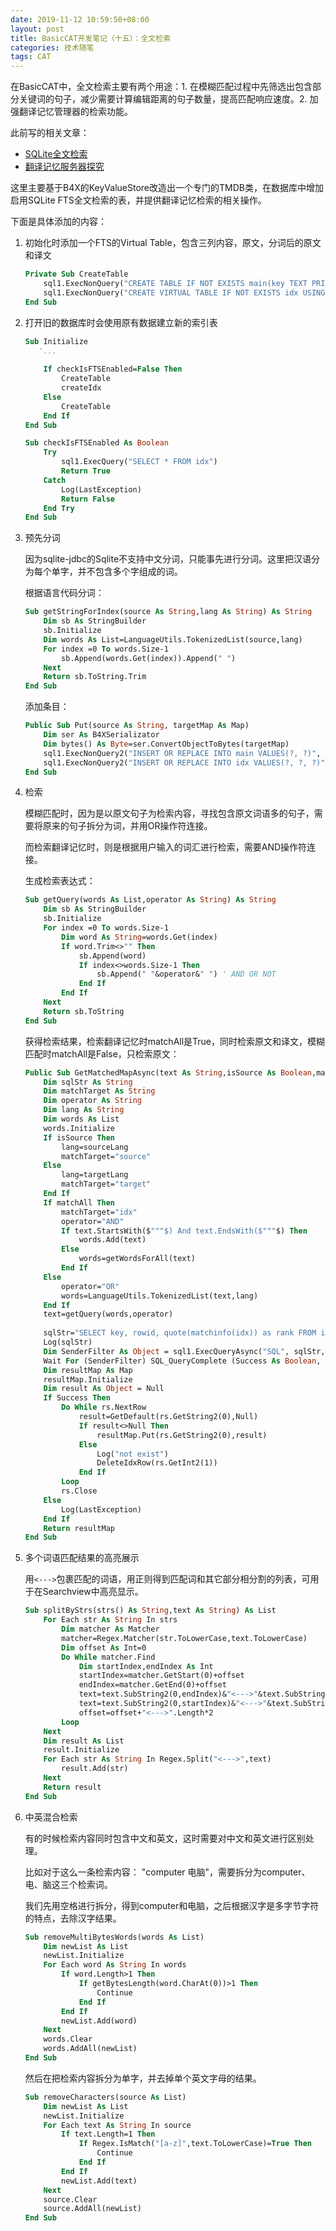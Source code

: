 ```yaml
---
date: 2019-11-12 10:59:50+08:00
layout: post
title: BasicCAT开发笔记（十五）：全文检索
categories: 技术随笔
tags: CAT
---
```


在BasicCAT中，全文检索主要有两个用途：1. 在模糊匹配过程中先筛选出包含部分关键词的句子，减少需要计算编辑距离的句子数量，提高匹配响应速度。2. 加强翻译记忆管理器的检索功能。

此前写的相关文章：

* [SQLite全文检索](/sqlite-full-text-search/)
* [翻译记忆服务器探究 ](/exploration-of-translation-memory-servers/)

这里主要基于B4X的KeyValueStore改造出一个专门的TMDB类，在数据库中增加启用SQLite FTS全文检索的表，并提供翻译记忆检索的相关操作。

下面是具体添加的内容：

1. 初始化时添加一个FTS的Virtual Table，包含三列内容，原文，分词后的原文和译文

	```vb
	Private Sub CreateTable
		sql1.ExecNonQuery("CREATE TABLE IF NOT EXISTS main(key TEXT PRIMARY KEY, value NONE)")
		sql1.ExecNonQuery("CREATE VIRTUAL TABLE IF NOT EXISTS idx USING fts4(key, source, target, notindexed=key)")
	End Sub
	```

2. 打开旧的数据库时会使用原有数据建立新的索引表

	```vb
	Sub Initialize 
	   '...
	   
		If checkIsFTSEnabled=False Then
			CreateTable
			createIdx
		Else
			CreateTable
		End If
	End Sub

	Sub checkIsFTSEnabled As Boolean
		Try
			sql1.ExecQuery("SELECT * FROM idx")
			Return True
		Catch
			Log(LastException)
			Return False
		End Try
	End Sub
	```

3. 预先分词

	因为sqlite-jdbc的Sqlite不支持中文分词，只能事先进行分词。这里把汉语分为每个单字，并不包含多个字组成的词。

	根据语言代码分词：

	```vb
	Sub getStringForIndex(source As String,lang As String) As String
		Dim sb As StringBuilder
		sb.Initialize
		Dim words As List=LanguageUtils.TokenizedList(source,lang)
		For index =0 To words.Size-1
			sb.Append(words.Get(index)).Append(" ")
		Next
		Return sb.ToString.Trim
	End Sub
	```

	添加条目：

	```vb
	Public Sub Put(source As String, targetMap As Map)
		Dim ser As B4XSerializator
		Dim bytes() As Byte=ser.ConvertObjectToBytes(targetMap)
		sql1.ExecNonQuery2("INSERT OR REPLACE INTO main VALUES(?, ?)", Array (source,bytes))
		sql1.ExecNonQuery2("INSERT OR REPLACE INTO idx VALUES(?, ?, ?)", Array (source,getStringForIndex(source,sourceLang),getStringForIndex(targetMap.Get("text"),targetLang)))
	End Sub
	```

4. 检索

	模糊匹配时，因为是以原文句子为检索内容，寻找包含原文词语多的句子，需要将原来的句子拆分为词，并用OR操作符连接。

	而检索翻译记忆时，则是根据用户输入的词汇进行检索，需要AND操作符连接。


	生成检索表达式：


	```vb
	Sub getQuery(words As List,operator As String) As String
		Dim sb As StringBuilder
		sb.Initialize
		For index =0 To words.Size-1
			Dim word As String=words.Get(index)
			If word.Trim<>"" Then
				sb.Append(word)
				If index<>words.Size-1 Then
					sb.Append(" "&operator&" ") ' AND OR NOT
				End If
			End If
		Next
		Return sb.ToString
	End Sub
	```

	获得检索结果，检索翻译记忆时matchAll是True，同时检索原文和译文，模糊匹配时matchAll是False，只检索原文：


	```vb
	Public Sub GetMatchedMapAsync(text As String,isSource As Boolean,matchAll As Boolean) As ResumableSub
		Dim sqlStr As String
		Dim matchTarget As String
		Dim operator As String
		Dim lang As String
		Dim words As List
		words.Initialize
		If isSource Then
			lang=sourceLang
			matchTarget="source"
		Else
			lang=targetLang
			matchTarget="target"
		End If
		If matchAll Then
			matchTarget="idx"
			operator="AND"
			If text.StartsWith($"""$) And text.EndsWith($"""$) Then
				words.Add(text)
			Else
				words=getWordsForAll(text)
			End If
		Else
			operator="OR"
			words=LanguageUtils.TokenizedList(text,lang)
		End If
		text=getQuery(words,operator)
		
		sqlStr="SELECT key, rowid, quote(matchinfo(idx)) as rank FROM idx WHERE "&matchTarget&" MATCH '"&text&"' ORDER BY rank DESC LIMIT 1000 OFFSET 0"
		Log(sqlStr)
		Dim SenderFilter As Object = sql1.ExecQueryAsync("SQL", sqlStr, Null)
		Wait For (SenderFilter) SQL_QueryComplete (Success As Boolean, rs As ResultSet)
		Dim resultMap As Map
		resultMap.Initialize
		Dim result As Object = Null
		If Success Then
			Do While rs.NextRow
				result=GetDefault(rs.GetString2(0),Null)
				If result<>Null Then
					resultMap.Put(rs.GetString2(0),result)
				Else
					Log("not exist")
					DeleteIdxRow(rs.GetInt2(1))
				End If
			Loop
			rs.Close
		Else
			Log(LastException)
		End If
		Return resultMap
	End Sub
	```

5. 多个词语匹配结果的高亮展示

	用`<--->`包裹匹配的词语，用正则得到匹配词和其它部分相分割的列表，可用于在Searchview中高亮显示。

	```vb
	Sub splitByStrs(strs() As String,text As String) As List
		For Each str As String In strs
			Dim matcher As Matcher
			matcher=Regex.Matcher(str.ToLowerCase,text.ToLowerCase)
			Dim offset As Int=0
			Do While matcher.Find
				Dim startIndex,endIndex As Int
				startIndex=matcher.GetStart(0)+offset
				endIndex=matcher.GetEnd(0)+offset
				text=text.SubString2(0,endIndex)&"<--->"&text.SubString2(endIndex,text.Length)
				text=text.SubString2(0,startIndex)&"<--->"&text.SubString2(startIndex,text.Length)
				offset=offset+"<--->".Length*2
			Loop
		Next
		Dim result As List
		result.Initialize
		For Each str As String In Regex.Split("<--->",text)
			result.Add(str)
		Next
		Return result
	End Sub
	```
	
6. 中英混合检索

	有的时候检索内容同时包含中文和英文，这时需要对中文和英文进行区别处理。

	比如对于这么一条检索内容：
	"computer 电脑"，需要拆分为computer、电、脑这三个检索词。

	我们先用空格进行拆分，得到computer和电脑，之后根据汉字是多字节字符的特点，去除汉字结果。

	```vb
	Sub removeMultiBytesWords(words As List)
		Dim newList As List
		newList.Initialize
		For Each word As String In words
			If word.Length>1 Then
				If getBytesLength(word.CharAt(0))>1 Then
					Continue
				End If
			End If
			newList.Add(word)
		Next
		words.Clear
		words.AddAll(newList)
	End Sub
	```

	然后在把检索内容拆分为单字，并去掉单个英文字母的结果。

	```vb
	Sub removeCharacters(source As List)
		Dim newList As List
		newList.Initialize
		For Each text As String In source
			If text.Length=1 Then
				If Regex.IsMatch("[a-z]",text.ToLowerCase)=True Then
					Continue
				End If
			End If
			newList.Add(text)
		Next
		source.Clear
		source.AddAll(newList)
	End Sub
	```
